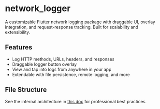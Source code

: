 # network_logger

A customizable Flutter network logging package with draggable UI, overlay integration, and request-response tracking. Built for scalability and extensibility.

## Features

- Log HTTP methods, URLs, headers, and responses
- Draggable logger button overlay
- View and tap into logs from anywhere in your app
- Extendable with file persistence, remote logging, and more

## File Structure

See the internal architecture in [this doc](./ARCHITECTURE.md) for professional best practices.

